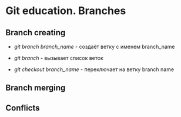 # Git education. Branches

## Branch creating

* *git branch branch_name* - создаёт ветку с именем branch_name

* *git branch* - вызывает список веток

* *git checkout branch_name* - переключает на ветку branch name


## Branch merging

## Conflicts
